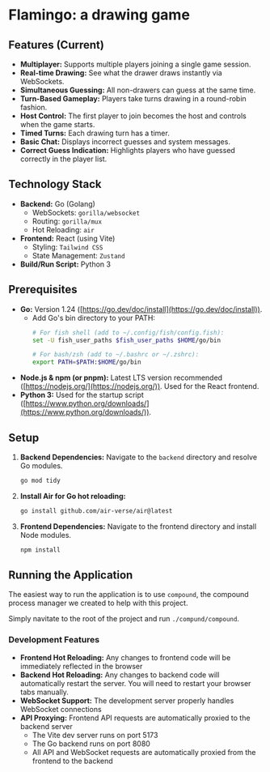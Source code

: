 # Flamingo: a drawing game

## Features (Current)
* **Multiplayer:** Supports multiple players joining a single game session.
* **Real-time Drawing:** See what the drawer draws instantly via WebSockets.
* **Simultaneous Guessing:** All non-drawers can guess at the same time.
* **Turn-Based Gameplay:** Players take turns drawing in a round-robin fashion.
* **Host Control:** The first player to join becomes the host and controls when the game starts.
* **Timed Turns:** Each drawing turn has a timer.
* **Basic Chat:** Displays incorrect guesses and system messages.
* **Correct Guess Indication:** Highlights players who have guessed correctly in the player list.

## Technology Stack

* **Backend:** Go (Golang)
    * WebSockets: `gorilla/websocket`
    * Routing: `gorilla/mux`
    * Hot Reloading: `air`
* **Frontend:** React (using Vite)
    * Styling: `Tailwind CSS`
    * State Management: `Zustand`
* **Build/Run Script:** Python 3

## Prerequisites

* **Go:** Version 1.24 ([https://go.dev/doc/install](https://go.dev/doc/install)).
    * Add Go's bin directory to your PATH:
        ```bash
        # For fish shell (add to ~/.config/fish/config.fish):
        set -U fish_user_paths $fish_user_paths $HOME/go/bin
        
        # For bash/zsh (add to ~/.bashrc or ~/.zshrc):
        export PATH=$PATH:$HOME/go/bin
        ```
* **Node.js & npm (or pnpm):** Latest LTS version recommended ([https://nodejs.org/](https://nodejs.org/)). Used for the React frontend.
* **Python 3:** Used for the startup script ([https://www.python.org/downloads/](https://www.python.org/downloads/)).

## Setup

1. **Backend Dependencies:** Navigate to the `backend` directory and resolve Go modules.
    ```bash
    go mod tidy
    ```
2. **Install Air for Go hot reloading:**
    ```bash
    go install github.com/air-verse/air@latest
    ```
3. **Frontend Dependencies:** Navigate to the frontend directory and install Node modules.
    ```bash
    npm install
    ```

## Running the Application

The easiest way to run the application is to use `compound`, the compound process manager we created to help with this project.

Simply navitate to the root of the project and run `./compund/compound`.

### Development Features

* **Frontend Hot Reloading:** Any changes to frontend code will be immediately reflected in the browser
* **Backend Hot Reloading:** Any changes to backend code will automatically restart the server. You will need to restart your browser tabs manually.
* **WebSocket Support:** The development server properly handles WebSocket connections
* **API Proxying:** Frontend API requests are automatically proxied to the backend server
    * The Vite dev server runs on port 5173
    * The Go backend runs on port 8080
    * All API and WebSocket requests are automatically proxied from the frontend to the backend
